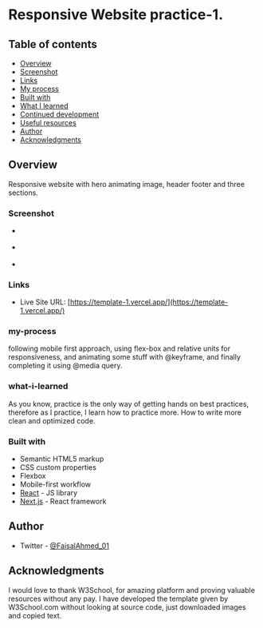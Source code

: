 # Responsive Website practice-1.

## Table of contents

- [Overview](#overview)
- [Screenshot](#screenshot)
- [Links](#links)
- [My process](#my-process)
- [Built with](#built-with)
- [What I learned](#what-i-learned)
- [Continued development](#continued-development)
- [Useful resources](#useful-resources)
- [Author](#author)
- [Acknowledgments](#acknowledgments)

## Overview

Responsive website with hero animating image, header footer and three sections.

### Screenshot

- [](./public/1.png)


- [](./public/2.png)


- [](./public/3.png)

### Links

- Live Site URL: [https://template-1.vercel.app/](https://template-1.vercel.app/)

### my-process

following mobile first approach, using flex-box and relative units for responsiveness, and animating some stuff with @keyframe, and finally completing it using @media query.

### what-i-learned

As you know, practice is the only way of getting hands on best practices, therefore as I practice, I learn how to practice more. How to write more clean and optimized code.

### Built with

- Semantic HTML5 markup
- CSS custom properties
- Flexbox
- Mobile-first workflow
- [React](https://reactjs.org/) - JS library
- [Next.js](https://nextjs.org/) - React framework

## Author

- Twitter - [@FaisalAhmed_01](https://www.twitter.com/FaisalAhmed_01)

## Acknowledgments

I would love to thank W3School, for amazing platform and proving valuable resources without any pay. I have developed the template given by W3School.com without looking at source code, just downloaded images and copied text.
